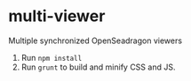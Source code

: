 # multi-viewer
Multiple synchronized OpenSeadragon viewers

1) Run `npm install`
2) Run `grunt` to build and minify CSS and JS.
